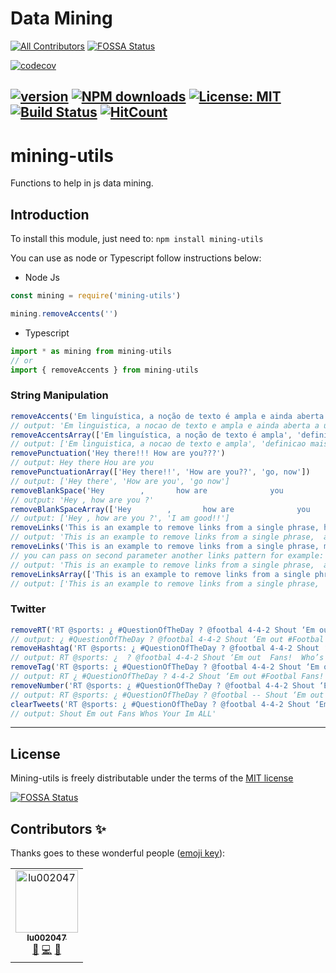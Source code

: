 # Data Mining
[![All Contributors](https://img.shields.io/badge/all_contributors-1-orange.svg?style=flat-square)](#contributors)
[![FOSSA Status](https://app.fossa.io/api/projects/git%2Bgithub.com%2FOracy%2Fmining-utils.svg?type=shield)](https://app.fossa.io/projects/git%2Bgithub.com%2FOracy%2Fmining-utils?ref=badge_shield)

[![codecov](https://codecov.io/gh/Oracy/mining-utils/branch/master/graph/badge.svg)](https://codecov.io/gh/Oracy/mining-utils)

[![version](https://badge.fury.io/js/mining-utils.svg)](https://badge.fury.io/js/mining-utils) [![NPM downloads](https://img.shields.io/npm/dw/mining-utils)](https://img.shields.io/npm/dw/mining-utils)  [![License: MIT](https://img.shields.io/badge/License-MIT-yellow.svg)](https://github.com/Oracy/mining-utils/blob/master/LICENSE) [![Build Status](https://travis-ci.org/Oracy/mining-utils.svg?branch=master)](https://travis-ci.org/Oracy/mining-utils) [![HitCount](http://hits.dwyl.io/oracy/mining-utils.svg)](http://hits.dwyl.io/oracy/mining-utils)
---
# mining-utils

Functions to help in js data mining.

## Introduction

To install this module, just need to: `npm install mining-utils`

You can use as node or Typescript follow instructions below:
- Node Js
```javascript
const mining = require('mining-utils')

mining.removeAccents('')
```
- Typescript
```javascript
import * as mining from mining-utils
// or
import { removeAccents } from mining-utils
```

### String Manipulation

```javascript
removeAccents('Em linguística, a noção de texto é ampla e ainda aberta a uma definição mais precisa. Grosso modo, pode ser entendido como manifestação linguística das ideias de um autor, que serão interpretadas pelo leitor de acordo com seus conhecimentos linguísticos e culturais. Seu tamanho é variável.')
// output: 'Em linguistica, a nocao de texto e ampla e ainda aberta a uma definicao mais precisa. Grosso modo, pode ser entendido como manifestacao linguistica das ideias de um autor, que serao interpretadas pelo leitor de acordo com seus conhecimentos linguisticos e culturais. Seu tamanho e variavel.
removeAccentsArray(['Em linguística, a noção de texto é ampla', 'definição mais precisa. Grosso modo, pode ser entendido como manifestação linguística'])
// output: ['Em linguistica, a nocao de texto e ampla', 'definicao mais precisa. Grosso modo, pode ser entendido como manifestacao linguistica']
removePunctuation('Hey there!!! How are you???')
// output: Hey there Hou are you
removePunctuationArray(['Hey there!!', 'How are you??', 'go, now'])
// output: ['Hey there', 'How are you', 'go now']
removeBlankSpace('Hey        ,       how are              you           ?')
// output: 'Hey , how are you ?'
removeBlankSpaceArray(['Hey        ,       how are              you           ?', 'I            am      good!!'])
// output: ['Hey , how are you ?', 'I am good!!']
removeLinks('This is an example to remove links from a single phrase, https://web.whatsapp.com/ and text after the link.')
// output: 'This is an example to remove links from a single phrase,  and text after the link.'
removeLinks('This is an example to remove links from a single phrase, mms://link.com/ and text after the link.', 'mms')
// you can pass on second parameter another links pattern for example: 'mms', 'm3u'
// output: 'This is an example to remove links from a single phrase,  and text after the link.'
removeLinksArray(['This is an example to remove links from a single phrase, https://web.whatsapp.com/ and text after the link.', 'This is an example to remove links from a single phrase, https://www.instagram.com/ and text after the link.', 'This is an example to remove links from a single phrase, https://www.google.com/ and text after the link.'])
// output: ['This is an example to remove links from a single phrase,  and text after the link.', 'This is an example to remove links from a single phrase,  and text after the link.', 'This is an example to remove links from a single phrase,  and text after the link.']
```

### Twitter

```javascript
removeRT('RT @sports: ¿ #QuestionOfTheDay ? @footbal 4-4-2 Shout ‘Em out #Footbal Fans!  Who’s Your #Tram?  I’m ALL #Saints!!! #W124ãHODAT #WHODATNATION ⚜️… https://t.co/ITy7ESKfuB')
// output: ¿ #QuestionOfTheDay ? @footbal 4-4-2 Shout ‘Em out #Footbal Fans!  Who’s Your #Tram?  I’m ALL #Saints!!! #W124ãHODAT #WHODATNATION ⚜️… https://t.co/ITy7ESKfuB'
removeHashtag('RT @sports: ¿ #QuestionOfTheDay ? @footbal 4-4-2 Shout ‘Em out #Footbal Fans!  Who’s Your #Tram?  I’m ALL #Saints!!! #W124ãHODAT #WHODATNATION ⚜️… https://t.co/ITy7ESKfuB')
// output: RT @sports: ¿  ? @footbal 4-4-2 Shout ‘Em out  Fans!  Who’s Your   I’m ALL    ⚜️… https://t.co/ITy7ESKfuB'
removeTag('RT @sports: ¿ #QuestionOfTheDay ? @footbal 4-4-2 Shout ‘Em out #Footbal Fans!  Who’s Your #Tram?  I’m ALL #Saints!!! #W124ãHODAT #WHODATNATION ⚜️… https://t.co/ITy7ESKfuB')
// output: RT ¿ #QuestionOfTheDay ? 4-4-2 Shout ‘Em out #Footbal Fans!  Who’s Your #Tram?  I’m ALL #Saints!!! #W124ãHODAT #WHODATNATION ⚜️… https://t.co/ITy7ESKfuB'
removeNumber('RT @sports: ¿ #QuestionOfTheDay ? @footbal 4-4-2 Shout ‘Em out #Footbal Fans!  Who’s Your #Tram?  I’m ALL #Saints!!! #W124ãHODAT #WHODATNATION ⚜️… https://t.co/ITy7ESKfuB')
// output: RT @sports: ¿ #QuestionOfTheDay ? @footbal -- Shout ‘Em out #Footbal Fans!  Who’s Your #Tram?  I’m ALL #Saints!!! #WãHODAT #WHODATNATION ⚜️… https://t.co/ITyESKfuB'
clearTweets('RT @sports: ¿ #QuestionOfTheDay ? @footbal 4-4-2 Shout ‘Em out #Footbal Fans!  Who’s Your #Tram?  I’m ALL #Saints!!! #W124ãHODAT #WHODATNATION ⚜️… https://t.co/ITy7ESKfuB')
// output: Shout Em out Fans Whos Your Im ALL'
```

---

## License

Mining-utils is freely distributable under the terms of the [MIT license](https://github.com/Oracy/mining-utils/blob/master/LICENSE)

[![FOSSA Status](https://app.fossa.io/api/projects/git%2Bgithub.com%2FOracy%2Fmining-utils.svg?type=large)](https://app.fossa.io/projects/git%2Bgithub.com%2FOracy%2Fmining-utils?ref=badge_large)

## Contributors ✨

Thanks goes to these wonderful people ([emoji key](https://allcontributors.org/docs/en/emoji-key)):

<!-- ALL-CONTRIBUTORS-LIST:START - Do not remove or modify this section -->
<!-- prettier-ignore -->
<table>
  <tr>
    <td align="center">
      <a href="https://github.com/lu002047">
        <img src="https://avatars1.githubusercontent.com/u/12716914?v=4" width="100px;" alt="lu002047"/>
        <br />
        <sub>
          <b>lu002047</b>
        </sub>
      </a>
      <br />
      <a href="#maintenance-lu002047" title="Maintenance">🚧</a>
      <a href="https://github.com/Oracy/mining-utils/commits?author=lu002047" title="Code">💻</a>
      <a href="#review-lu002047" title="Reviewed Pull Requests">👀</a>
    </td>
  </tr>
</table>

<!-- ALL-CONTRIBUTORS-LIST:END -->